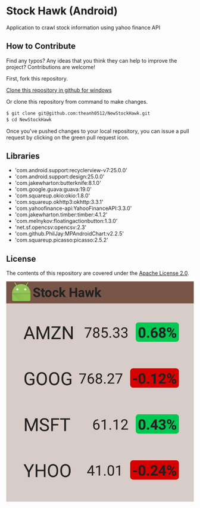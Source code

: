 # Stock Hawk (Android)
Application to crawl stock information using yahoo finance API
## How to Contribute

Find any typos? Any ideas that you think they can help to improve the project? Contributions are welcome!

First, fork this repository.

[Clone this repository in github for windows](github-windows://openRepo/https://github.com/theanh0512/NewStockHawk)

Or clone this repository from command to make changes.

```sh
$ git clone git@github.com:theanh0512/NewStockHawk.git
$ cd NewStockHawk
```

Once you've pushed changes to your local repository, you can issue a pull request by clicking on the green pull request icon.

## Libraries
- 'com.android.support:recyclerview-v7:25.0.0'
- 'com.android.support:design:25.0.0'
- 'com.jakewharton:butterknife:8.1.0'
- 'com.google.guava:guava:19.0'
- 'com.squareup.okio:okio:1.8.0'
- 'com.squareup.okhttp3:okhttp:3.3.1'
- 'com.yahoofinance-api:YahooFinanceAPI:3.3.0'
- 'com.jakewharton.timber:timber:4.1.2'
- 'com.melnykov:floatingactionbutton:1.3.0'
- 'net.sf.opencsv:opencsv:2.3'
- 'com.github.PhilJay:MPAndroidChart:v2.2.5'
- 'com.squareup.picasso:picasso:2.5.2'

## License

The contents of this repository are covered under the [Apache License 2.0](LICENSE).

![alt tag](https://github.com/theanh0512/NewStockHawk/blob/master/widget_preview_detail.png)

